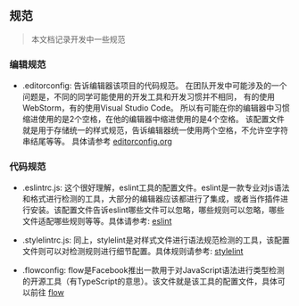 ## 规范

>本文档记录开发中一些规范


### 编辑规范

- .editorconfig: 告诉编辑器该项目的代码规范。
在团队开发中可能涉及的一个问题是，不同的同学可能使用的开发工具和开发习惯并不相同，
有的使用WebStorm，有的使用Visual Studio Code。
所以有可能在你的编辑器中习惯缩进使用的是2个空格，在他的编辑器中缩进使用的是4个空格。
该配置文件就是用于存储统一的样式规范，告诉编辑器统一使用两个空格，不允许空字符串结尾等等。
具体请参考 
[editorconfig.org](http://editorconfig.org/)

### 代码规范

- .eslintrc.js: 这个很好理解，eslint工具的配置文件。eslint是一款专业对js语法和格式进行检测的工具，大部分的编辑器应该都进行了集成，或者当作插件进行安装。该配置文件告诉eslint哪些文件可以忽略，哪些规则可以忽略，哪些文件适配哪些规则等等。具体请参考: 
[eslint](https://eslint.org/docs/user-guide/configuring)

- .stylelintrc.js: 同上，stylelint是对样式文件进行语法规范检测的工具，该配置文件则可以对检测规则进行细节配置。具体规则请参考: 
[stylelint](https://stylelint.io/user-guide/configuration/)

- .flowconfig: flow是Facebook推出一款用于对JavaScript语法进行类型检测的开源工具（有TypeScript的意思）。该文件就是该工具的配置文件，具体可以前往
[flow](https://flow.org/en/docs/config/)
